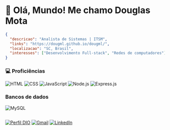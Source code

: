 # 👋 Olá, Mundo! Me chamo Douglas Mota

```json
{
  "descricao": "Analista de Sistemas | ITSM",
  "links": "https://dougml.github.io/dougml/",
  "localizacao": "SC, Brasil",
  "interesses": ["Desenvolvimento Full-stack", "Redes de computadores"]
}
```

### 💻 Proficiências

![HTML](https://img.shields.io/badge/HTML5-000?style=for-the-badge&logo=html5&logoColor=E34F26)
![CSS](https://img.shields.io/badge/CSS3-000?style=for-the-badge&logo=css3&logoColor=1572B6)
![JavaScript](https://img.shields.io/badge/JavaScript-000?style=for-the-badge&logo=javascript&logoColor=F7DF1E)
![Node.js](https://img.shields.io/badge/Node.js-000?style=for-the-badge&logo=node.js&logoColor=43853D)
![Express.js](https://img.shields.io/badge/Express.js-000000?style=for-the-badge&logo=express&logoColor=white)



### Bancos de dados

![MySQL](https://img.shields.io/badge/MySQL-000?style=for-the-badge&logo=mysql&logoColor=005C84)


##



[![Perfil DIO](https://img.shields.io/badge/Perfil%20DIO-30A3DC?style=for-the-badge)](https://www.dio.me/users/douglas_loch)
[![Gmail](https://img.shields.io/badge/Gmail-000?style=for-the-badge&logo=gmail&logoColor=D14836)](mailto:douglas98mota@gmail.com)
[![LinkedIn](https://img.shields.io/badge/linkedin-000.svg?style=for-the-badge&logo=linkedin&logoColor=0077B5)](https://www.linkedin.com/in/douglas-mota-382051230/)


